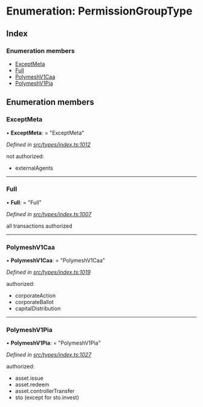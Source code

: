 # Enumeration: PermissionGroupType

## Index

### Enumeration members

* [ExceptMeta](permissiongrouptype.md#exceptmeta)
* [Full](permissiongrouptype.md#full)
* [PolymeshV1Caa](permissiongrouptype.md#polymeshv1caa)
* [PolymeshV1Pia](permissiongrouptype.md#polymeshv1pia)

## Enumeration members

###  ExceptMeta

• **ExceptMeta**: = "ExceptMeta"

*Defined in [src/types/index.ts:1012](https://github.com/PolymathNetwork/polymesh-sdk/blob/31a16a34/src/types/index.ts#L1012)*

not authorized:
  - externalAgents

___

###  Full

• **Full**: = "Full"

*Defined in [src/types/index.ts:1007](https://github.com/PolymathNetwork/polymesh-sdk/blob/31a16a34/src/types/index.ts#L1007)*

all transactions authorized

___

###  PolymeshV1Caa

• **PolymeshV1Caa**: = "PolymeshV1Caa"

*Defined in [src/types/index.ts:1019](https://github.com/PolymathNetwork/polymesh-sdk/blob/31a16a34/src/types/index.ts#L1019)*

authorized:
  - corporateAction
  - corporateBallot
  - capitalDistribution

___

###  PolymeshV1Pia

• **PolymeshV1Pia**: = "PolymeshV1Pia"

*Defined in [src/types/index.ts:1027](https://github.com/PolymathNetwork/polymesh-sdk/blob/31a16a34/src/types/index.ts#L1027)*

authorized:
  - asset.issue
  - asset.redeem
  - asset.controllerTransfer
  - sto (except for sto.invest)

